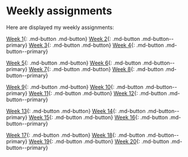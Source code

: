 # Weekly assignments


Here are displayed my weekly assignments:


[Week 1](./module01.md){: .md-button .md-button}
[Week 2](./module02.md){: .md-button .md-button--primary}
[Week 3](./module03.md){: .md-button .md-button}
[Week 4](./module04.md){: .md-button .md-button--primary}


[Week 5](./module05.md){: .md-button .md-button}
[Week 6](./module06.md){: .md-button .md-button--primary}
[Week 7](./module07.md){: .md-button .md-button}
[Week 8](./module08.md){: .md-button .md-button--primary}


[Week 9](./module09.md){: .md-button .md-button}
[Week 10](./module10.md){: .md-button .md-button--primary}
[Week 11](./module11.md){: .md-button .md-button}
[Week 12](./module12.md){: .md-button .md-button--primary}


[Week 13](./module13.md){: .md-button .md-button}
[Week 14](./module14.md){: .md-button .md-button--primary}
[Week 15](./module15.md){: .md-button .md-button}
[Week 16](./module16.md){: .md-button .md-button--primary}


[Week 17](./module17.md){: .md-button .md-button}
[Week 18](./module18.md){: .md-button .md-button--primary}
[Week 19](./module19.md){: .md-button .md-button}
[Week 20](./module20.md){: .md-button .md-button--primary}
